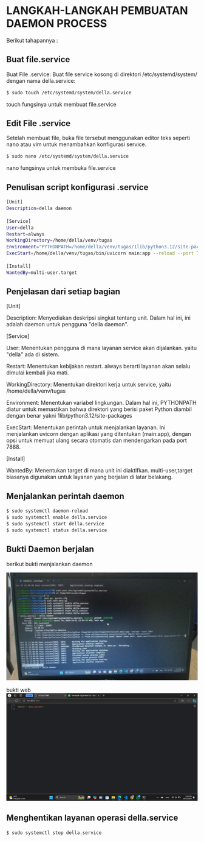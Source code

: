 # LANGKAH-LANGKAH PEMBUATAN DAEMON PROCESS

Berikut tahapannya :

## Buat file.service
Buat File .service: Buat file service kosong di direktori /etc/systemd/system/ dengan nama della.service:

```bash
$ sudo touch /etc/systemd/system/della.service
```

touch fungsinya untuk membuat file.service

## Edit File .service
Setelah membuat file, buka file tersebut menggunakan editor teks seperti nano atau vim untuk menambahkan konfigurasi service.

```bash
$ sudo nano /etc/systemd/system/della.service
```
nano fungsinya untuk membuka file.service

## Penulisan script konfigurasi .service

```bash
[Unit]
Description=della daemon

[Service]
User=della
Restart=always
WorkingDirectory=/home/della/venv/tugas
Environment="PYTHONPATH=/home/della/venv/tugas/1lib/python3.12/site-packages"
ExecStart=/home/della/venv/tugas/bin/uvicorn main:app --reload --port 7888

[Install]
WantedBy=multi-user.target
```
## Penjelasan dari setiap bagian

[Unit]

Description: Menyediakan deskripsi singkat tentang unit. Dalam hal ini, ini adalah daemon untuk pengguna "della daemon".

[Service]

User: Menentukan pengguna di mana layanan service akan dijalankan. yaitu "della" ada di sistem.

Restart: Menentukan kebijakan restart. always berarti layanan akan selalu dimulai kembali jika mati.

WorkingDirectory: Menentukan direktori kerja untuk service, yaitu /home/della/venv/tugas

Environment: Menentukan variabel lingkungan. Dalam hal ini, PYTHONPATH diatur untuk memastikan bahwa direktori yang berisi paket Python diambil dengan benar yakni 1lib/python3.12/site-packages

ExecStart: Menentukan perintah untuk menjalankan layanan. Ini menjalankan uvicorn dengan aplikasi yang ditentukan (main:app), dengan opsi untuk memuat ulang secara otomatis dan mendengarkan pada port 7888.

[Install]

WantedBy: Menentukan target di mana unit ini diaktifkan. multi-user,target biasanya digunakan untuk layanan yang berjalan di latar belakang.

## Menjalankan perintah daemon
```bash
$ sudo systemctl daemon-reload
$ sudo systemctl enable della.service
$ sudo systemctl start della.service
$ sudo systemctl status della.service
```
## Bukti Daemon berjalan 

berikut bukti menjalankan daemon 

![gambardaemon](https://github.com/delsskom/bukti-daemon-berjalan/blob/main/bukti%20sc%20menjalankan%20daemon.jpg?raw=true)

bukti web 
![gambardaemon](https://github.com/delsskom/bukti-daemon-berjalan/blob/main/Screenshot%202024-10-31%20140020.png?raw=true)

## Menghentikan layanan operasi della.service
```bash
$ sudo systemctl stop della.service
```